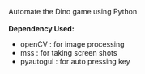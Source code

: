 Automate the Dino game using Python 
<br><br>
<b>Dependency Used:</b>
- openCV : for image processing
- mss : for taking screen shots
- pyautogui : for auto pressing key

